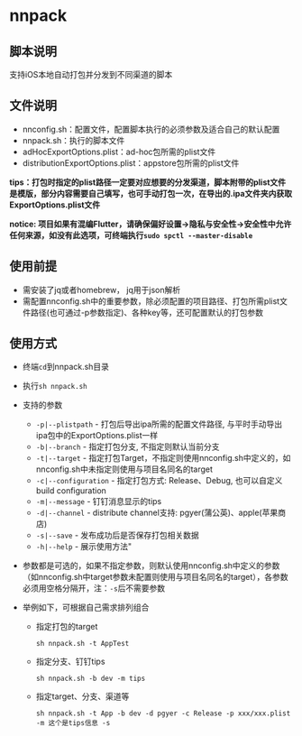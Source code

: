 # nnpack

## 脚本说明



支持iOS本地自动打包并分发到不同渠道的脚本





## 文件说明

- nnconfig.sh：配置文件，配置脚本执行的必须参数及适合自己的默认配置
- nnpack.sh：执行的脚本文件
- adHocExportOptions.plist：ad-hoc包所需的plist文件
- distributionExportOptions.plist：appstore包所需的plist文件

**tips：打包时指定的plist路径一定要对应想要的分发渠道，脚本附带的plist文件是模版，部分内容需要自己填写，也可手动打包一次，在导出的.ipa文件夹内获取ExportOptions.plist文件**


**notice: 项目如果有混编Flutter，请确保偏好设置->隐私与安全性->安全性中允许任何来源，如没有此选项，可终端执行`sudo spctl --master-disable`**


## 使用前提



- 需安装了jq或者homebrew， jq用于json解析
- 需配置nnconfig.sh中的重要参数，除必须配置的项目路径、打包所需plist文件路径(也可通过-p参数指定)、各种key等，还可配置默认的打包参数





## 使用方式



- 终端`cd`到nnpack.sh目录

- 执行`sh nnpack.sh`

- 支持的参数

  - `-p|--plistpath` - 打包后导出ipa所需的配置文件路径, 与平时手动导出ipa包中的ExportOptions.plist一样
  - `-b|--branch`  - 指定打包分支, 不指定则默认当前分支
  - `-t|--target`  - 指定打包Target，不指定则使用nnconfig.sh中定义的，如nnconfig.sh中未指定则使用与项目名同名的target
  - `-c|--configuration` - 指定打包方式: Release、Debug, 也可以自定义build configuration
  - `-m|--message` - 钉钉消息显示的tips
  - `-d|--channel` - distribute channel支持: pgyer(蒲公英)、apple(苹果商店)
  - `-s|--save` - 发布成功后是否保存打包相关数据
  - `-h|--help` - 展示使用方法"

- 参数都是可选的，如果不指定参数，则默认使用nnconfig.sh中定义的参数（如nnconfig.sh中target参数未配置则使用与项目名同名的target），各参数必须用空格分隔开，注：`-s`后不需要参数

- 举例如下，可根据自己需求排列组合

  - 指定打包的target

    ```
    sh nnpack.sh -t AppTest
    ```

  - 指定分支、钉钉tips

    ```
    sh nnpack.sh -b dev -m tips
    ```

  - 指定target、分支、渠道等

    ```
    sh nnpack.sh -t App -b dev -d pgyer -c Release -p xxx/xxx.plist -m 这个是tips信息 -s
    ```


